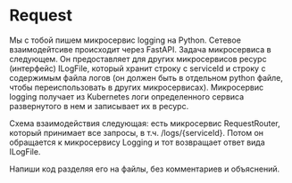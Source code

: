 # Request
Мы с тобой пишем микросервис logging на Python. Сетевое взаимодейтсиве происходит через FastAPI. Задача микросервиса в следующем. Он предоставляет для других микросервисов ресурс (интерфейс) ILogFile, который хранит строку с serviceId и строку с содержимым файла логов (он должен быть в отдельном python файле, чтобы переиспользовать в других микросервисах). Микросервис logging получает из Kubernetes логи определенного сервиса развернутого в нем и записывает их в ресурс.

Схема взаимодействия следующая: есть микросервис RequestRouter, который принимает все запросы, в т.ч. /logs/{serviceId}. Потом он обращается к микросервису Logging и тот возвращает ответ вида ILogFile.

Напиши код разделяя его на файлы, без комментариев и объяснений.
